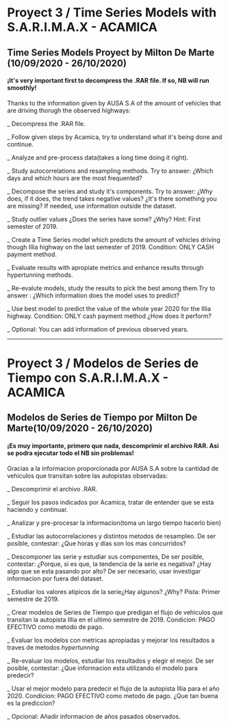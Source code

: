 # Proyect 3 / Time Series Models with S.A.R.I.M.A.X - ACAMICA

## Time Series Models Proyect by Milton De Marte (10/09/2020 - 26/10/2020)

#### ¡It's very important first to decompress the .RAR file. If so, NB will run smoothly!

Thanks to the information given by AUSA S.A of the amount of vehicles that are driving thorugh the observed highways:

_ Decompress the .RAR file.

_ Follow given steps by Acamica, try to understand what it's being done and continue.

_ Analyze and pre-process data(takes a long time doing it right).

_ Study autocorrelations and resampling methods. Try to answer: ¿Which days and which hours are the most frequented?

_ Decompose the series and study it's components. Try to answer: ¿Why does, if it does, the trend takes negative values? ¿It's there something you are missing? If needed, use information outside the dataset.

_ Study outlier values ¿Does the series have some? ¿Why? Hint: First semester of 2019.

_ Create a Time Series model which predicts the amount of vehicles driving though Illia highway on the last semester of 2019. Condition: ONLY CASH payment method.

_ Evaluate results with apropiate metrics and enhance results through hypertunning methods.

_ Re-evalute models, study the results to pick the best among them.Try to answer : ¿Which information does the model uses to predict?

_ Use best model to predict the value of the whole year 2020 for the Illia highway. Condition: ONLY cash payment method ¿How does it perform?

_ Optional: You can add information of previous observed years.
- - - - - - - - - - - - - - - - - - - - - - - - - - - - - - - - - - - - - - - - - - - - - - - - - - - - - - - 



# Proyect 3 / Modelos de Series de Tiempo con S.A.R.I.M.A.X - ACAMICA

## Modelos de Series de Tiempo por Milton De Marte(10/09/2020 - 26/10/2020)

#### ¡Es muy importante, primero que nada, descomprimir el archivo RAR. Asi se podra ejecutar todo el NB sin problemas!

Gracias a la informacion proporcionada por AUSA S.A sobre la cantidad de vehiculos que transitan sobre las autopistas observadas:

_ Descomprimir el archivo .RAR.

_ Seguir los pasos indicados por Acamica, tratar de entender que se esta haciendo y continuar.

_ Analizar y pre-procesar la informacion(toma un largo tiempo hacerlo bien)

_ Estudiar las autocorrelaciones y distintos metodos de resampleo. De ser posible, contestar: ¿Que horas y dias son los mas concurridos?

_ Descomponer las serie y estudiar sus componentes, De ser posible, contestar: ¿Porque, si es que, la tendencia de la serie es negativa? ¿Hay algo que se esta pasando por alto? De ser necesario, usar investigar informacion por fuera del dataset.

_ Estudiar los valores atipicos de la serie¿Hay algunos? ¿Why? Pista: Primer semestre de 2019.

_ Crear modelos de Series de Tiempo que predigan el flujo de vehiculos que transitan la autopista Illia en el ultimo semestre de 2019. Condicion: PAGO EFECTIVO como metodo de pago.

_ Evaluar los modelos con metricas apropiadas y mejorar los resultados a traves de metodos *hypertunning*

_ Re-evaluar los modelos, estudiar los resultados y elegir el mejor. De ser posible, contestar: ¿Que informacion esta utilizando el modelo para predecir?

_ Usar el mejor modelo para predecir el flujo de la autopista Illia para el año 2020. Condicion: PAGO EFECTIVO como metodo de pago. ¿Que tan buena es la prediccion?

_ Opcional: Añadir informacion de años pasados observados.
